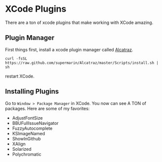 # XCode Plugins

There are a ton of xcode plugins that make working with XCode amazing.

## Plugin Manager

First things first, install a xcode plugin manager called [Alcatraz](http://alcatraz.io/).

```
curl -fsSL https://raw.github.com/supermarin/Alcatraz/master/Scripts/install.sh | sh
```

restart XCode.

## Installing Plugins

Go to `Window > Package Manager` in XCode. You now can see A TON of packages. Here are some of my favorites:

  - AdjustFontSize
  - BBUFullIssueNavigator
  - FuzzyAutocomplete
  - KSImageNamed
  - ShowInGithub
  - XAlign
  - Solarized
  - Polychromatic
